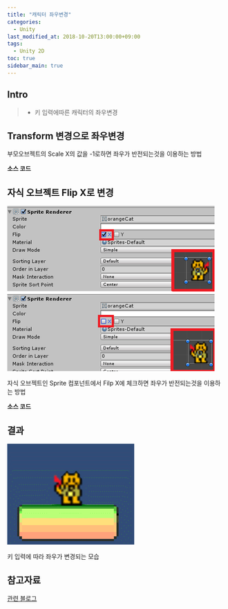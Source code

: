 ```yaml
---
title: "캐릭터 좌우변경"
categories: 
  - Unity
last_modified_at: 2018-10-20T13:00:00+09:00
tags: 
  - Unity 2D
toc: true
sidebar_main: true
---
```


## Intro

> - 키 입력에따른 캐릭터의 좌우변경


## Transform 변경으로 좌우변경

부모오브젝트의 Scale X의 값을 -1로하면 좌우가 반전되는것을 이용하는 방법

**소스 코드**


<script src="https://gist.github.com/lesslate/54b63350baf573dbe893003aa146fcaa.js"></script>

## 자식 오브젝트 Flip X로 변경 

![unity1](https://github.com/lesslate/lesslate.github.io/blob/master/assets/img/Unity/unity2-2.png?raw=true)

자식 오브젝트인 Sprite 컴포넌트에서 Filp X에 체크하면 좌우가 반전되는것을 이용하는 방법

**소스 코드**

<script src="https://gist.github.com/lesslate/2d781da3ae40e0833f936942a45cfdf4.js"></script>



## 결과

![unity2-1](https://github.com/lesslate/lesslate.github.io/blob/master/assets/img/Unity/unity2-1.gif?raw=true)

키 입력에 따라 좌우가 변경되는 모습


## 참고자료

[관련 블로그](http://blog.naver.com/PostView.nhn?blogId=gold_metal&logNo=220883319710&categoryNo=40&parentCategoryNo=0&viewDate=&currentPage=3&postListTopCurrentPage=1&from=postView&userTopListOpen=true&userTopListCount=5&userTopListManageOpen=false&userTopListCurrentPage=3)